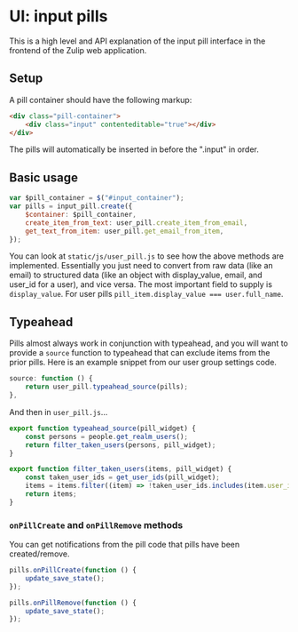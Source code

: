 # UI: input pills

This is a high level and API explanation of the input pill interface in the
frontend of the Zulip web application.

## Setup

A pill container should have the following markup:

```html
<div class="pill-container">
    <div class="input" contenteditable="true"></div>
</div>
```

The pills will automatically be inserted in before the ".input" in order.

## Basic usage

```js
var $pill_container = $("#input_container");
var pills = input_pill.create({
    $container: $pill_container,
    create_item_from_text: user_pill.create_item_from_email,
    get_text_from_item: user_pill.get_email_from_item,
});
```

You can look at `static/js/user_pill.js` to see how the above
methods are implemented. Essentially you just need to convert
from raw data (like an email) to structured data (like an object
with display_value, email, and user_id for a user), and vice
versa. The most important field to supply is `display_value`.
For user pills `pill_item.display_value === user.full_name`.

## Typeahead

Pills almost always work in conjunction with typeahead, and
you will want to provide a `source` function to typeahead
that can exclude items from the prior pills. Here is an
example snippet from our user group settings code.

```js
source: function () {
    return user_pill.typeahead_source(pills);
},
```

And then in `user_pill.js`...

```js
export function typeahead_source(pill_widget) {
    const persons = people.get_realm_users();
    return filter_taken_users(persons, pill_widget);
}

export function filter_taken_users(items, pill_widget) {
    const taken_user_ids = get_user_ids(pill_widget);
    items = items.filter((item) => !taken_user_ids.includes(item.user_id));
    return items;
}
```

### `onPillCreate` and `onPillRemove` methods

You can get notifications from the pill code that pills have been
created/remove.

```js
pills.onPillCreate(function () {
    update_save_state();
});

pills.onPillRemove(function () {
    update_save_state();
});
```
